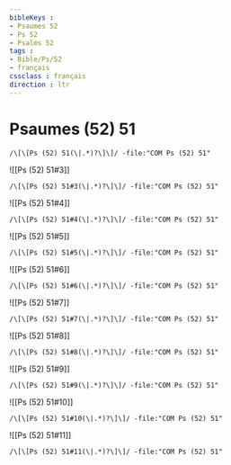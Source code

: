 ```yaml
---
bibleKeys : 
- Psaumes 52
- Ps 52
- Psalms 52
tags : 
- Bible/Ps/52
- français
cssclass : français
direction : ltr
---
```


# Psaumes (52) 51

```query
/\[\[Ps (52) 51(\|.*)?\]\]/ -file:"COM Ps (52) 51"
```



![[Ps (52) 51#3]]

```query
/\[\[Ps (52) 51#3(\|.*)?\]\]/ -file:"COM Ps (52) 51"
```

![[Ps (52) 51#4]]

```query
/\[\[Ps (52) 51#4(\|.*)?\]\]/ -file:"COM Ps (52) 51"
```

![[Ps (52) 51#5]]

```query
/\[\[Ps (52) 51#5(\|.*)?\]\]/ -file:"COM Ps (52) 51"
```

![[Ps (52) 51#6]]

```query
/\[\[Ps (52) 51#6(\|.*)?\]\]/ -file:"COM Ps (52) 51"
```

![[Ps (52) 51#7]]

```query
/\[\[Ps (52) 51#7(\|.*)?\]\]/ -file:"COM Ps (52) 51"
```

![[Ps (52) 51#8]]

```query
/\[\[Ps (52) 51#8(\|.*)?\]\]/ -file:"COM Ps (52) 51"
```

![[Ps (52) 51#9]]

```query
/\[\[Ps (52) 51#9(\|.*)?\]\]/ -file:"COM Ps (52) 51"
```

![[Ps (52) 51#10]]

```query
/\[\[Ps (52) 51#10(\|.*)?\]\]/ -file:"COM Ps (52) 51"
```

![[Ps (52) 51#11]]

```query
/\[\[Ps (52) 51#11(\|.*)?\]\]/ -file:"COM Ps (52) 51"
```

